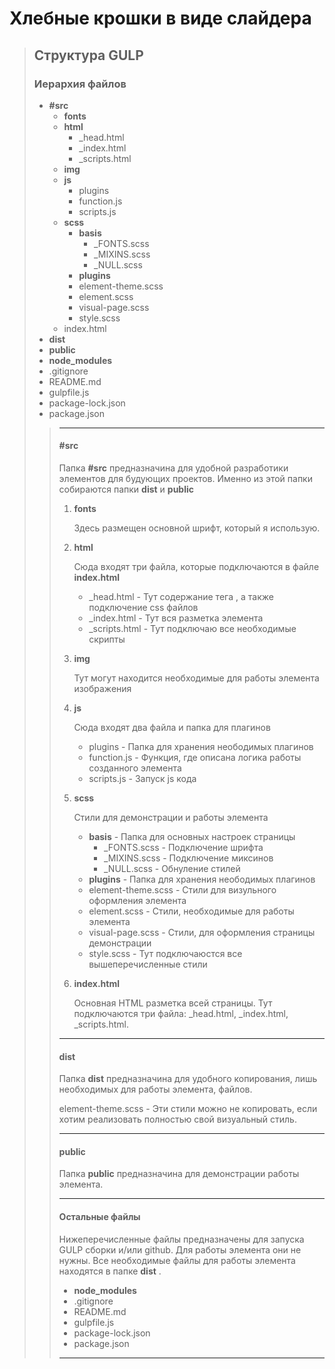 # Хлебные крошки в виде слайдера #

> ## Структура GULP ##
> ### Иерархия файлов ###
> * __#src__
>   * __fonts__
>   * __html__
>     * _head.html
>     * _index.html
>     * _scripts.html
>   * __img__
>   * __js__
>     * plugins
>     * function.js
>     * scripts.js
>   * __scss__
>     * __basis__
>       * _FONTS.scss
>       * _MIXINS.scss
>       * _NULL.scss
>     * __plugins__
>     * element-theme.scss
>     * element.scss
>     * visual-page.scss
>     * style.scss
>   * index.html
> * __dist__
> * __public__
> * __node_modules__
> * .gitignore
> * README.md
> * gulpfile.js
> * package-lock.json
> * package.json
> > ---
> > #### #src ####
> > Папка __#src__ предназначина для удобной разработики элементов для будующих проектов. Именно из этой папки собираются папки __dist__ и __public__
> > 1. __fonts__
> >
> >     Здесь размещен основной шрифт, который я использую.
> >
> > 2. __html__
> > 
> >     Сюда входят три файла, которые подключаются в файле __index.html__
> >     * _head.html - Тут содержание тега <head>, а также подключение css файлов
> >     * _index.html - Тут вся разметка элемента
> >     * _scripts.html - Тут подключаю все необходимые скрипты
> >
> > 3. __img__
> > 
> >     Тут могут находится необходимые для работы элемента изображения
> >
> > 4. __js__
> > 
> >     Сюда входят два файла и папка для плагинов
> >     * plugins - Папка для хранения неободимых плагинов
> >     * function.js - Функция, где описана логика работы созданного элемента
> >     * scripts.js - Запуск js кода
> >
> > 5. __scss__
> > 
> >     Стили для демонстрации и работы элемента
> >     * __basis__ - Папка для основных настроек страницы
> >       * _FONTS.scss - Подключение шрифта
> >       * _MIXINS.scss - Подключение миксинов
> >       * _NULL.scss - Обнуление стилей
> >     * __plugins__ - Папка для хранения неободимых плагинов
> >     * element-theme.scss - Стили для визульного оформления элемента
> >     * element.scss - Стили, необходимые для работы элемента
> >     * visual-page.scss - Стили, для оформления страницы демонстрации
> >     * style.scss - Тут подключаюстся все вышеперечисленные стили
> >
> > 5. __index.html__
> > 
> >     Основная HTML разметка всей страницы. Тут подключаются три файла: _head.html, _index.html, _scripts.html.
> > ---
> > #### dist ####
> > Папка __dist__ предназначина для удобного копирования, лишь необходимых для работы элемента, файлов.
> >
> > element-theme.scss - Эти стили можно не копировать, если хотим реализовать полностью свой визуальный стиль. 
> >
> > ---
> > #### public ####
> > Папка __public__ предназначина для демонстрации работы элемента.
> >
> > ---
> > #### Остальные файлы ####
> > Нижеперечисленные файлы предназначены для запуска GULP сборки и/или github. Для работы элемента они не нужны. Все необходимые файлы для работы элемента находятся в папке __dist__ .
> > * __node_modules__
> > * .gitignore
> > * README.md
> > * gulpfile.js
> > * package-lock.json
> > * package.json
> > ---
